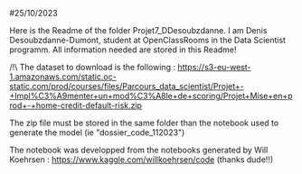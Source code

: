 #25/10/2023

Here is the Readme of the folder Projet7_DDesoubzdanne.
I am Denis Desoubzdanne-Dumont, student at OpenClassRooms in the Data Scientist programm.
All information needed are stored in this Readme!

/!\ The dataset to download is the following : https://s3-eu-west-1.amazonaws.com/static.oc-static.com/prod/courses/files/Parcours_data_scientist/Projet+-+Impl%C3%A9menter+un+mod%C3%A8le+de+scoring/Projet+Mise+en+prod+-+home-credit-default-risk.zip

The zip file must be stored in the same folder than the notebook used to generate the model (ie "dossier_code_112023")

The notebook was developped from the notebooks generated by Will Koehrsen : https://www.kaggle.com/willkoehrsen/code
(thanks dude!!)
